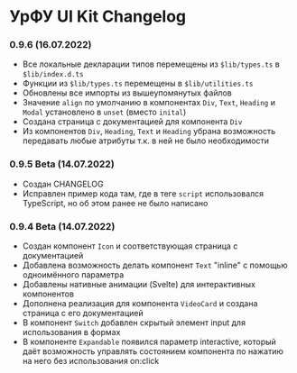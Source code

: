 # УрФУ UI Kit Changelog

### 0.9.6 (16.07.2022)
- Все локальные декларации типов перемещены из `$lib/types.ts` в `$lib/index.d.ts`
- Функции из `$lib/types.ts` перемещены в `$lib/utilities.ts`
- Обновлены все импорты из вышеупомянутых файлов
- Значение `align` по умолчанию в компонентах `Div`, `Text`, `Heading` и `Modal` установлено в `unset` (вместо `inital`)
- Создана страница с документацией для компонента `Div`
- Из компонентов `Div`, `Heading`, `Text` и `Heading` убрана возможность передавать любые атрибуты т.к. в ней не было необходимости

### 0.9.5 Beta (14.07.2022)
- Создан CHANGELOG
- Исправлен пример кода там, где в теге `script` использовался TypeScript, но об этом ранее не было написано

### 0.9.4 Beta (14.07.2022)
- Создан компонент `Icon` и соответствующая страница с документацией
- Добавлена возможность делать компонент `Text` "inline" с помощью одноимённого параметра
- Добавлены нативные анимации (Svelte) для интерактивных компонентов
- Дополнена реализация для компонента `VideoCard` и создана страница с его документацией
- В компонент `Switch` добавлен скрытый элемент input для использования в формах
- В компоненте `Expandable` появился параметр interactive, который даёт возможность управлять состоянием компонента по нажатию на него без использования on:click